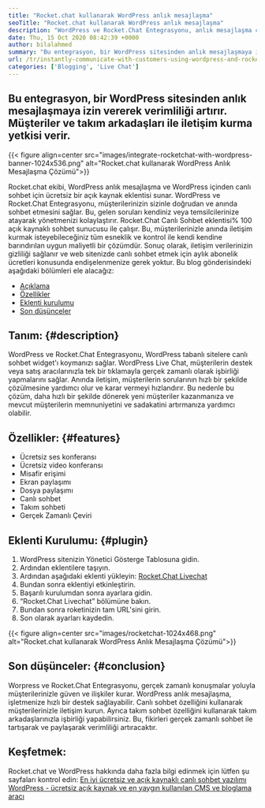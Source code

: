 ```yaml
---
title: "Rocket.chat kullanarak WordPress anlık mesajlaşma" 
seoTitle: "Rocket.chat kullanarak WordPress anlık mesajlaşma" 
description: "WordPress ve Rocket.Chat Entegrasyonu, anlık mesajlaşma çözümüne izin vererek üretkenliği artırır. Etkili ve zamanında iletişim kurmanıza yardımcı olur." 
date: Thu, 15 Oct 2020 08:42:39 +0000
author: bilalahmed
summary: "Bu entegrasyon, bir WordPress sitesinden anlık mesajlaşmaya izin vererek üretkenliği artırır. Müşteriler ve takım arkadaşları ile iletişim kurma yetkisi verir." 
url: /tr/instantly-communicate-with-customers-using-wordpress-and-rocket-chat/
categories: ['Blogging', 'Live Chat']
---
```


## Bu entegrasyon, bir WordPress sitesinden anlık mesajlaşmaya izin vererek verimliliği artırır. Müşteriler ve takım arkadaşları ile iletişim kurma yetkisi verir.

{{< figure align=center src="images/integrate-rocketchat-with-wordpress-banner-1024x536.png" alt="Rocket.chat kullanarak WordPress Anlık Mesajlaşma Çözümü">}}

Rocket.chat ekibi, WordPress anlık mesajlaşma ve WordPress içinden canlı sohbet için ücretsiz bir açık kaynak eklentisi sunar. WordPress ve Rocket.Chat Entegrasyonu, müşterilerinizin sizinle doğrudan ve anında sohbet etmesini sağlar. Bu, gelen soruları kendiniz veya temsilcilerinize atayarak yönetmenizi kolaylaştırır.
Rocket.Chat Canlı Sohbet eklentisi% 100 açık kaynaklı sohbet sunucusu ile çalışır. Bu, müşterilerinizle anında iletişim kurmak isteyebileceğiniz tüm esneklik ve kontrol ile kendi kendine barındırılan uygun maliyetli bir çözümdür. Sonuç olarak, iletişim verilerinizin gizliliği sağlanır ve web sitenizde canlı sohbet etmek için aylık abonelik ücretleri konusunda endişelenmenize gerek yoktur.
Bu blog gönderisindeki aşağıdaki bölümleri ele alacağız:
  * [Açıklama][1]
  * [Özellikler][2]
  * [Eklenti kurulumu][3]
  * [Son düşünceler][4]

## Tanım: {#description}

WordPress ve Rocket.Chat Entegrasyonu, WordPress tabanlı sitelere canlı sohbet widget'ı koymanızı sağlar. WordPress Live Chat, müşterilerin destek veya satış aracılarınızla tek bir tıklamayla gerçek zamanlı olarak işbirliği yapmalarını sağlar. Anında iletişim, müşterilerin sorularının hızlı bir şekilde çözülmesine yardımcı olur ve karar vermeyi hızlandırır. Bu nedenle bu çözüm, daha hızlı bir şekilde dönerek yeni müşteriler kazanmanıza ve mevcut müşterilerin memnuniyetini ve sadakatini artırmanıza yardımcı olabilir.

## Özellikler: {#features}

  * Ücretsiz ses konferansı
  * Ücretsiz video konferansı
  * Misafir erişimi
  * Ekran paylaşımı
  * Dosya paylaşımı
  * Canlı sohbet
  * Takım sohbeti
  * Gerçek Zamanlı Çeviri

## Eklenti Kurulumu: {#plugin}

  1. WordPress sitenizin Yönetici Gösterge Tablosuna gidin.
  2. Ardından eklentilere taşıyın.
  3. Ardından aşağıdaki eklenti yükleyin: [Rocket.Chat Livechat][5]
  4. Bundan sonra eklentiyi etkinleştirin.
  5. Başarılı kurulumdan sonra ayarlara gidin.
  6. “Rocket.Chat Livechat” bölümüne bakın.
  7. Bundan sonra roketinizin tam URL'sini girin.
  8. Son olarak ayarları kaydedin.

{{< figure align=center src="images/rocketchat-1024x468.png" alt="Rocket.chat kullanarak WordPress Anlık Mesajlaşma Çözümü">}}


## Son düşünceler: {#conclusion}

Worpress ve Rocket.Chat Entegrasyonu, gerçek zamanlı konuşmalar yoluyla müşterilerinizle güven ve ilişkiler kurar. WordPress anlık mesajlaşma, işletmenize hızlı bir destek sağlayabilir. Canlı sohbet özelliğini kullanarak müşterilerinizle iletişim kurun. Ayrıca takım sohbet özelliğini kullanarak takım arkadaşlarınızla işbirliği yapabilirsiniz. Bu, fikirleri gerçek zamanlı sohbet ile tartışarak ve paylaşarak verimliliği artıracaktır.

## Keşfetmek:
Rocket.chat ve WordPress hakkında daha fazla bilgi edinmek için lütfen şu sayfaları kontrol edin:
[En iyi ücretsiz ve açık kaynaklı canlı sohbet yazılımı][6]
[WordPress - ücretsiz açık kaynak ve en yaygın kullanılan CMS ve bloglama aracı][7]



 [1]: #description
 [2]: #features
 [3]: #plugin
 [4]: #conclusion
 [5]: https://wordpress.org/plugins/rocketchat-livechat/
 [6]: https://products.containerize.com/live-chat
 [7]: https://href.li/?https://products.containerize.com/blogging/wordpress
